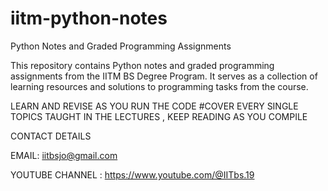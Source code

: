 # iitm-python-notes 
Python Notes and Graded Programming Assignments

This repository contains Python notes and graded programming assignments from the IITM BS Degree Program. It serves as a collection of learning resources and solutions to programming tasks from the course.

LEARN AND REVISE AS YOU RUN THE CODE 
#COVER EVERY SINGLE TOPICS TAUGHT IN THE LECTURES , KEEP READING AS YOU COMPILE 



CONTACT DETAILS 

EMAIL: iitbsjo@gmail.com

YOUTUBE CHANNEL : https://www.youtube.com/@IITbs.19







